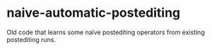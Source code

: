 # naive-automatic-postediting
Old code that learns some naïve postediting operators from existing postediting runs.
